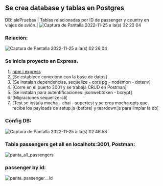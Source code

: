 ## Se crea database y tablas en Postgres 
DB: alePruebas | Tablas relacionadas por ID de passenger y country en viajes de avión.|
![Captura de Pantalla 2022-11-25 a la(s) 02 23 04](https://user-images.githubusercontent.com/109628928/203906896-11965d21-f847-4731-ab00-b9dbab7d19a6.png)
### Relación:
![Captura de Pantalla 2022-11-25 a la(s) 02 26 04](https://user-images.githubusercontent.com/109628928/203907297-547068cc-468f-474e-b65e-b0dee6b5f04d.png)

### Se inicia proyecto en Express.
1. [npm i express](https://expressjs.com/es/starter/installing.html)
2. [Se establece conexiónn con la base de datos]
3. [Se instalan dependencias. sequelize - cors pg - nodemon - dotenv]
4. [Corre en el puerto 3001 y se trabaja CRUD en Postman]
5. [Se instalan para autentificaciones: jsonwebtoken - bcrypt]
6. [Migraciones sequelize-cli]
7. [Test se instala mocha - chai - supertest y se crea mocha.opts que recibe los payloads de setup.js (before) y teardown.js para limpiar la db]

### Config DB:
![Captura de Pantalla 2022-11-25 a la(s) 02 46 58](https://user-images.githubusercontent.com/109628928/203909620-c08ee14c-5cc7-4ff8-b9d7-ce722bc83a5b.png)

### Tabla passengers get all en localhots:3001, Postman: 
![panta_all_passengers](https://user-images.githubusercontent.com/109628928/203909772-4eba8c7a-8039-4856-a67b-9cab9d9648ff.png)

### passenger by id:
![panta_passenger__id](https://user-images.githubusercontent.com/109628928/203910037-aa1d546d-7ac4-4410-945c-949b91fe5f1d.png)
